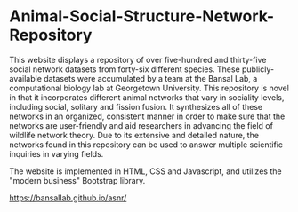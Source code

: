 # Animal-Social-Structure-Network-Repository
This website displays a repository of over five-hundred and thirty-five 
social network datasets from forty-six different species. These publicly-available datasets were accumulated by 
a team at the Bansal Lab, a computational biology lab at Georgetown University.
This repository is novel in that 
it incorporates different animal networks that vary in sociality levels, including social, 
solitary and fission fusion. It synthesizes all of these networks in an organized, consistent 
manner in order to make sure that the networks are user-friendly and aid researchers in advancing 
the field of wildlife network theory. Due to its extensive and detailed nature, the networks found 
in this repository can be used to answer multiple scientific inquiries in varying fields.

The website is implemented in HTML, CSS and Javascript, and utilizes the "modern business" Bootstrap library.

https://bansallab.github.io/asnr/

